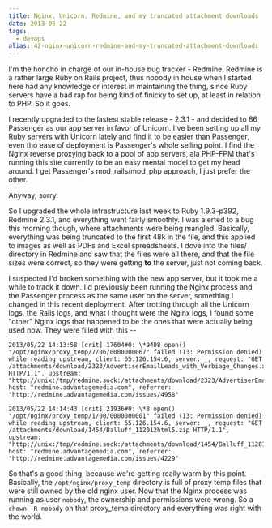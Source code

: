 ```yaml
---
title: Nginx, Unicorn, Redmine, and my truncated attachment downloads
date: 2013-05-22
tags: 
  - devops
alias: 42-nginx-unicorn-redmine-and-my-truncated-attachment-downloads
---
```


I'm the honcho in charge of our in-house bug tracker - Redmine. Redmine is a rather large Ruby on Rails project, thus nobody in house when I started here had any knowledge or interest in maintaining the thing, since Ruby servers have a bad rap for being kind of finicky to set up, at least in relation to PHP. So it goes. 

I recently upgraded to the lastest stable release - 2.3.1 - and decided to 86 Passenger as our app server in favor of Unicorn. I've been setting up all my Ruby servers with Unicorn lately and find it to be easier than Passenger, even tho ease of deployment is Passenger's whole selling point. I find the Nginx reverse proxying back to a pool of app servers, ala PHP-FPM that's running this site currently to be an easy mental model to get my head around. I get Passenger's mod_rails/mod_php approach, I just prefer the other. 

Anyway, sorry.

So I upgraded the whole infrastructure last week to Ruby 1.9.3-p392, Redmine 2.3.1, and everything went fairly smoothly. I was alerted to a bug this morning though, where attachments were being mangled. Basically, everything was being truncated to the first 48k in the file, and this applied to images as well as PDFs and Excel spreadsheets. I dove into the files/ directory in Redmine and saw that the files were all there, and that the file sizes were correct, so they were getting **to** the server, just not coming back.

I suspected I'd broken something with the new app server, but it took me a while to track it down. I'd previously been running the Nginx process and the Passenger process as the same user on the server, something I changed in this recent deployment. After trotting through all the Unicorn logs, the Rails logs, and what I thought were the Nginx logs, I found some "other" Nginx logs that happened to be the ones that were actually being used now. They were filled with this --

~~~
2013/05/22 14:13:58 [crit] 17604#0: \*9408 open() "/opt/nginx/proxy_temp/7/06/0000000067" failed (13: Permission denied) while reading upstream, client: 65.126.154.6, server: _, request: "GET /attachments/download/2323/AdvertiserEmailLeads_with_Verbiage_Changes.xls HTTP/1.1", upstream: "http://unix:/tmp/redmine.sock:/attachments/download/2323/AdvertiserEmailLeads_with_Verbiage_Changes.xls", host: "redmine.advantagemedia.com", referrer: "http://redmine.advantagemedia.com/issues/4958"

2013/05/22 14:14:43 [crit] 21936#0: \*8 open() "/opt/nginx/proxy_temp/1/00/0000000001" failed (13: Permission denied) while reading upstream, client: 65.126.154.6, server: _, request: "GET /attachments/download/1454/Balluff_112012html5.zip HTTP/1.1", upstream: "http://unix:/tmp/redmine.sock:/attachments/download/1454/Balluff_112012html5.zip", host: "redmine.advantagemedia.com", referrer: "http://redmine.advantagemedia.com/issues/4229"
~~~

So that's a good thing, because we're getting really warm by this point. Basically, the `/opt/nginx/proxy_temp` directory is full of proxy temp files that were still owned by the old nginx user. Now that the Nginx process was running as user `nobody`, the ownership and permissions were wrong. So a `chown -R nobody` on that proxy_temp directory and everything was right with the world.